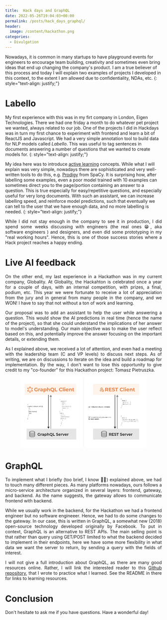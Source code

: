 ```yaml
---
title:  Hack days and GraphQL
date: 2022-05-26T19:04:03+00:00
permalink: /posts/hack_days_graphql/
header:
  image: /content/hackathon.png
categories:
  - Divulgation
---
```


Nowadays, it is common in many startups to have playground events for engineers to encourage 
team building, creativity and sometimes even bring ideas that end up changing the company's product. I am
 a true believer of this process and today I will explain two examples of projects I developed in this
 context, to the extent I am allowed due to confidentiality, NDAs, etc.
 {: style="text-align: justify;"}

 <h1>Labello</h1>

My first experience with this was in my firt company in London, Eigen Technologies. There we had one friday a month to do whatever pet project we wanted, always related to our job. One of the projects I did in Hackdays was in turn my first chance to experiment with frontend and learn a bit of ReactJS and Javascript. We had a very simple annotation tool to build data for NLP models called *Labello*. This was useful to tag sentences in documents answering a number of questions that we wanted to create models for. 
{: style="text-align: justify;"}

My idea here was to introduce 
[active learning](https://en.wikipedia.org/wiki/Active_learning_(machine_learning)) concepts. While what 
I will explain was very simple, nowadays there are sophisticated and very well-written tools to do this, 
e.g. <a href="https://prodi.gy/">Prodigy</a> from SpaCy.
It is surprising how, after labelling some examples, even 
a poor model trained with 10 examples can sometimes direct you to the page/portion containing an answer to 
a question. This is true especially for easy/repetitive questions, and especially useful for very long 
documents. With such an assistant, we can increase labelling speed, and reinforce model predictions, such that 
eventually we can tell to the user that we have enough data, and no more labelling is needed.
{: style="text-align: justify;"}

<p style="text-align: justify;">
While I did not stay enough in the company to see it in production, I did spend some weeks discussing with 
engineers (the real ones 😁, aka software engineers ) and designers, and even did some prototyping in my 
"real working hours". Hence, this is one of those success stories where a Hack project reaches a happy 
ending. 
</p>

 <h1>Live AI feedback</h1>

<p style="text-align: justify;">
On the other end, my last experience in a Hackathon was in my current company, Globality. 
At Globality, the Hackahton is celebrated once a year for a couple of days, with an internal competition, 
with prizes, a final, podium, etc. This year we were fortunate to receive a lot of appreciation from the 
jury and in general from many people in the company, and we WON! I have to say that not without a ton of 
work and learning.
</p>

<p style="text-align: justify;">
Our proposal was to add an assistant to help the user while answering a question. This would show the AI predictions in real time (hence the name of the project), so that she could understand the implications
 of her answer to model's understanding. Our main 
objective was to make the user reflect based on this, and potentially 
improve the answer focusing on the important details, or extending them.
</p>
 
<p style="text-align: justify;">
As I explained above, we received a lot of attention, and even had a meeting with the leadership team
(C and VP levels) to discuss next steps. As of writing, we are on discussions to iterate on the idea and 
build a roadmap for implementation. By the way, I don't want to lose this opportunity to give credit to 
my "co-founder" for this Hackathon project: Tomasz Pietruszka.
</p>


<div style="text-align: center">
  <img src="/content/graphql_vs_rest.png" alt="" width="80%" />
</div> <p> </p>

 <h1>GraphQL</h1>

<p style="text-align: justify;">
To implement what I briefly (too brief, I know 🤷‍♂️) explained above, we had to touch many different pieces. As
many platforms nowadays, ours follows a micro-service architecture organized in several layers: frontend, 
gateway, and backend. As the name suggests, the gateway allows to communicate frontend with backend. 
</p>

<p style="text-align: justify;">
While we usually work in the backend, for the Hackathon we had a frontend engineer but no software engineeer. Hence, we had to do some changes to the gateway. In our case, this is written in GraphQL, a somewhat new 
(2018) open-source technology developed originally by Facebook. To put in context, GraphQL is an alternative to 
REST APIs. The main selling point is that rather than query using GET/POST limited to what the backend decided 
to implement in their endpoints, here we have some more flexibility in what data we want the server to 
return, by sending a query with the fields of interest.
</p>

<p style="text-align: justify;">
I will not give a full introduction about GraphQL, as there are many good resources online. Rather, I will 
link the interested reader to this <a href="https://github.com/marctorsoc/graphql_intro/">Github repository</a>,
 that I wrote to practice what I learned. See the README in there for links to learning resources.
</p>

<h1>Conclusion</h1>

<p style="text-align: justify;">
Don't hesitate to ask me if you have questions. Have a wonderful day!
</p>